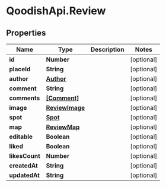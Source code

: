# QoodishApi.Review

## Properties
Name | Type | Description | Notes
------------ | ------------- | ------------- | -------------
**id** | **Number** |  | [optional] 
**placeId** | **String** |  | [optional] 
**author** | [**Author**](Author.md) |  | [optional] 
**comment** | **String** |  | [optional] 
**comments** | [**[Comment]**](Comment.md) |  | [optional] 
**image** | [**ReviewImage**](ReviewImage.md) |  | [optional] 
**spot** | [**Spot**](Spot.md) |  | [optional] 
**map** | [**ReviewMap**](ReviewMap.md) |  | [optional] 
**editable** | **Boolean** |  | [optional] 
**liked** | **Boolean** |  | [optional] 
**likesCount** | **Number** |  | [optional] 
**createdAt** | **String** |  | [optional] 
**updatedAt** | **String** |  | [optional] 


